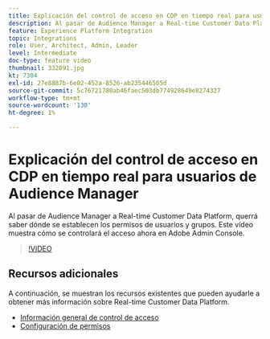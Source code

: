 ```yaml
---
title: Explicación del control de acceso en CDP en tiempo real para usuarios de Audience Manager
description: Al pasar de Audience Manager a Real-time Customer Data Platform, querrá saber dónde se establecen los permisos de usuarios y grupos. Este vídeo muestra cómo se controlará el acceso ahora en Adobe Admin Console.
feature: Experience Platform Integration
topic: Integrations
role: User, Architect, Admin, Leader
level: Intermediate
doc-type: feature video
thumbnail: 332091.jpg
kt: 7304
exl-id: 27e8887b-6e02-452a-8526-ab235446505d
source-git-commit: 5c76721780ab46faec503db774928649e8274327
workflow-type: tm+mt
source-wordcount: '130'
ht-degree: 1%

---
```


# Explicación del control de acceso en CDP en tiempo real para usuarios de Audience Manager

Al pasar de Audience Manager a Real-time Customer Data Platform, querrá saber dónde se establecen los permisos de usuarios y grupos. Este vídeo muestra cómo se controlará el acceso ahora en Adobe Admin Console.

>[!VIDEO](https://video.tv.adobe.com/v/332091/?quality=12&learn=on)

## Recursos adicionales

A continuación, se muestran los recursos existentes que pueden ayudarle a obtener más información sobre Real-time Customer Data Platform.

* [Información general de control de acceso](https://experienceleague.adobe.com/docs/experience-platform/access-control/home.html?lang=en#access-control-hierarchy-and-workflow)
* [Configuración de permisos](https://experienceleague.adobe.com/docs/platform-learn/getting-started-for-data-architects-and-data-engineers/configure-permissions.html?lang=en)
